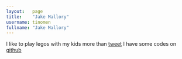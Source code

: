 ```yaml
---
layout:   page
title:    "Jake Mallory"
username: tinomen
fullname: "Jake Mallory"
---
```


I like to play legos with my kids more than [tweet](http://twitter.com/#!/jakemallory)
I have some codes on [github](http://github.com/tinomen)
